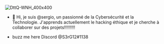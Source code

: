 ![DttQ-WNH_400x400](https://user-images.githubusercontent.com/93042298/180748022-10d115d2-f514-4dd2-9495-989ec9f7744f.jpg)

- 👋 Hi, je suis @sergio, un passionné  de la Cybersécurité et la Technologie. J'apprends actuellement le hacking éthique et je cherche à collaborer sur des projets!!!!!!!!!

- buzz me here
Discord @S3rG12#1138 

